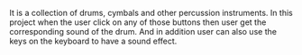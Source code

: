 It is a collection of drums, cymbals and other percussion instruments. 
In this project when the user click on any of those buttons then user get the corresponding sound of the drum. And in addition user can also use the keys on the keyboard to have a sound effect.
